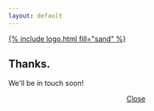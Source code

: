 ```yaml
---
layout: default
---
```


<section class="section-cover">
  <div class="text-center vertical-center">
    <a href="/barcamp2016">{% include logo.html fill="sand" %}</a>
    <h1>Thanks.</h1>
    <p>We'll be in touch soon!</p>
  </div>
  <header class="fadeIn">
    <a href="/barcamp2016"><span style="margin-right: 5px;" class="fa fa-close"></span><noscript><span>Close</span></noscript></a>
  </header>
</section>
